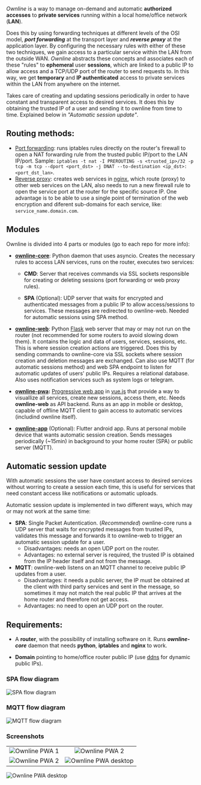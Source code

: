 *Ownline* is a way to manage on-demand and automatic **authorized accesses** to **private services** running within a local home/office network (**LAN**).

Does this by using forwarding techniques at different levels of the OSI model, ***port forwarding*** at the transport layer and ***reverse proxy*** at the application layer. By configuring the necessary rules with either of these two techniques, we gain access to a particular service within the LAN from the outside WAN. *Ownline* abstracts these concepts and associates each of these "rules" to **ephemeral** user **sessions**, which are linked to a public IP to allow access and a TCP/UDP port of the router to send requests to. In this way, we get **temporary** and **IP authenticated** access to private services within the LAN from anywhere on the internet.

Takes care of creating and updating sessions periodically in order to have constant and transparent access to desired services. It does this by obtaining the trusted IP of a user and sending it to ownline from time to time. Explained below in *"Automatic session update"*.

## Routing methods:

* [Port forwarding](https://en.wikipedia.org/wiki/Port_forwarding): runs iptables rules directly on the router's firewall to open a NAT forwarding rule from the trusted public IP/port to the LAN IP/port. Sample: `iptables -t nat -I PREROUTING -s <trusted_ip>/32 -p tcp -m tcp --dport <port_dst> -j DNAT --to-destination <ip_dst>:<port_dst_lan>`. 
* [Reverse proxy](https://en.wikipedia.org/wiki/Reverse_proxy): creates web services in [nginx](https://www.nginx.com/), which route (proxy) to other web services on the LAN, also needs to run a new firewall rule to open the service port at the router for the specific source IP. One advantage is to be able to use a single point of termination of the web encryption and diferent sub-domains for each service, like:  `service_name.domain.com`.

## Modules

Ownline is divided into 4 parts or modules (go to each repo for more info):

* **[ownline-core](https://github.com/pmdp/ownline-core)**: Python daemon that uses asyncio. Creates the necessary rules to access LAN services, runs on the router, executes two services:
  
  - **CMD**: Server that receives commands via SSL sockets responsible for creating or deleting sessions (port forwarding or web proxy rules).
  
  - **SPA** (Optional): UDP server that waits for encrypted and authenticated messages from a public IP to allow access/sessions to services. These messages are redirected to ownline-web. Needed for automatic sessions using SPA method.

* **[ownline-web](https://github.com/pmdp/ownline-web)**: Python [Flask](https://flask.palletsprojects.com/) web server that may or may not run on the router (not recommended for some routers to avoid slowing down them). It contains the logic and data of users, services, sessions, etc. This is where session creation actions are triggered. Does this by sending commands to ownline-core via SSL sockets where session creation and deletion messages are exchanged. Can also use MQTT (for automatic sessions method) and web SPA endpoint to listen for automatic updates of users' public IPs. Requires a relational database. Also uses notification services such as system logs or telegram.

* **[ownline-pwa](https://github.com/pmdp/ownline-pwa):** [Progressive web app](https://en.wikipedia.org/wiki/Progressive_web_application) in [vue.js](https://vuejs.org/) that provide a way to visuallize all services, create new sessions, access them, etc. Needs **ownline-web** as API backend. Runs as an app in mobile or desktop, capable of offline MQTT client to gain access to automatic services (includind ownline itself).

* **[ownline-app](https://github.com/pmdp/ownline-app)** (Optional): Flutter android app. Runs at personal mobile device that wants automatic session creation. Sends messages periodically (\~15min) in background to your home router (SPA) or public server (MQTT).

## Automatic session update

With automatic sessions the user have constant access to desired services without worring to create a session each time, this is useful for services that need constant access like notifications or automatic uploads.

Automatic session update is implemented in two different ways, which may or may not work at the same time:

* **SPA**: Single Packet Autentication. (*Recommended*) ownline-core runs a UDP server that waits for encrypted messages from trusted IPs, validates this message and forwards it to ownline-web to trigger an automatic session update for a user.
  * Disadvantages: needs an open UDP port on the router.
  * Advantages: no external server is required, the trusted IP is obtained from the IP header itself and not from the message.
* **MQTT**: ownline-web listens on an MQTT channel to receive public IP updates from a user.
  * Disadvantages: it needs a public server, the IP must be obtained at the client with third party services and sent in the message, so sometimes it may not match the real public IP that arrives at the home router and therefore not get access.
  * Advantages: no need to open an UDP port on the router.

## Requirements:

- A **router**, with the possibility of installing software on it. Runs ***ownline-core*** daemon that needs **python**, **iptables** and **nginx** to work.

- **Domain** pointing to home/office router public IP (use [ddns](https://en.wikipedia.org/wiki/Dynamic_DNS) for dynamic public IPs).

### SPA flow diagram

![SPA flow diagram](resources/spa-flow-diagram.png)

### MQTT flow diagram

![MQTT flow diagram](resources/mqtt-flow-diagram.png)

### Screenshots

|                                                          |                                                                |
|:--------------------------------------------------------:|:--------------------------------------------------------------:|
| ![Ownline PWA 1](resources/ownline_pwa_screenshot_1.png) | ![Ownline PWA 2](resources/ownline_pwa_screenshot_5.png)       |
| ![Ownline PWA 2](resources/ownline_pwa_screenshot_4.png) | ![Ownline PWA desktop](resources/ownline_pwa_screenshot_3.png) |

![Ownline PWA desktop](resources/ownline-pwa-desktop.png)